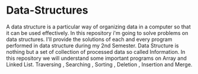 # Data-Structures
A data structure is a particular way of organizing data in a computer so that it can be used effectively.
In this repository i'm going to solve problems on data structures.
I'll provide the solutions of each and every program performed in data structure during my 2nd Semester.
Data Structure is nothing but a set of collection of processed data so called Information.
In this repository we will understand some important programs on Array and Linked List.
Traversing , Searching , Sorting , Deletion , Insertion and Merge.

